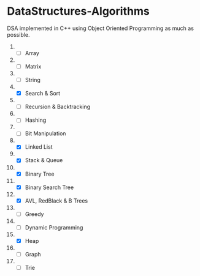 # DataStructures-Algorithms
DSA implemented in C++ using Object Oriented Programming as much as possible.
1. - [ ] Array
2. - [ ] Matrix
3. - [ ] String
4. - [x] Search & Sort
5. - [ ] Recursion & Backtracking
6. - [ ] Hashing
7. - [ ] Bit Manipulation
8. - [x] Linked List
9. - [x] Stack & Queue
10. - [x] Binary Tree
11. - [x] Binary Search Tree
12. - [x] AVL, RedBlack & B Trees
13. - [ ] Greedy
14. - [ ] Dynamic Programming
15. - [x] Heap
16. - [ ] Graph
17. - [ ] Trie
